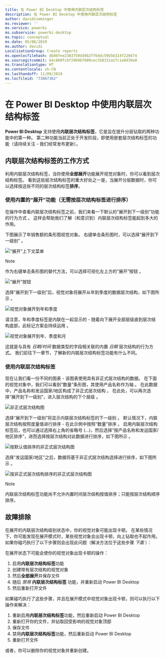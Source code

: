 ```yaml
---
title: 在 Power BI Desktop 中使用内联层次结构标签
description: 在 Power BI Desktop 中使用内联层次结构标签
author: davidiseminger
ms.reviewer: ''
ms.service: powerbi
ms.subservice: powerbi-desktop
ms.topic: conceptual
ms.date: 05/08/2019
ms.author: davidi
LocalizationGroup: Create reports
ms.openlocfilehash: db86fee2303759d30b2ff64dc59b56314f220474
ms.sourcegitcommit: 64c860fcbf2969bf089cec358331a1fc1e0d39a8
ms.translationtype: HT
ms.contentlocale: zh-CN
ms.lasthandoff: 11/09/2019
ms.locfileid: "73867362"
---
```

# <a name="use-inline-hierarchy-labels-in-power-bi-desktop"></a>在 Power BI Desktop 中使用内联层次结构标签
**Power BI Desktop** 支持使用**内联层次结构标签**，它是旨在提升分层钻取的两种功能中的第一种。 第二种功能当前正处于开发阶段，即使用嵌套层次结构标签的功能（请持续关注 - 我们经常发布更新）。   

## <a name="how-inline-hierarchy-labels-work"></a>内联层次结构标签的工作方式
利用内联层次结构标签，当你使用**全部展开**功能展开视觉对象时，你可以看到层次结构标签。 看到这些层次结构标签的重大好处之一是，当展开分层数据时，你可以选择按这些不同的层次结构标签**排序**。

### <a name="using-the-built-in-expand-feature-without-sorting-by-hierarchy-labels"></a>使用内置的“展开”功能（无需按层次结构标签进行排序）
在操作中查看内联层次结构标签之前，我们来看一下默认的“展开到下一级别”功能的行为方式  。 这样会帮助我们了解（和意识到）内联层次结构标签能起到多大的作用。

下图展示了年销售额的条形图视觉对象。 右键单击条形图时，可以选择“展开到下一级别”  。

![“展开”上下文菜单](media/desktop-inline-hierarchy-labels/desktop-inline-hierarchy-labels-menu.png)

> [!NOTE]
> 作为右键单击条形图的替代方法，可以选择可视化左上方的“展开”按钮  。

  ![“展开”按钮](media/desktop-inline-hierarchy-labels/desktop-inline-hierarchy-labels-expand-button-finger.png)


选择“展开到下一级别”后，视觉对象将展开从年到季度的数据层次结构，如下图所示    。

![视觉对象展开到年和季度](media/desktop-inline-hierarchy-labels/desktop-inline-hierarchy-labels-qty-year-quarter.png)

请注意，年和季度标签是内联在一起显示的 - 随着向下展开全部层级直到层次结构底部，此标记方案会持续运用    。

![视觉对象展开到年、季度和月](media/desktop-inline-hierarchy-labels/desktop-inline-hierarchy-labels-qty-year-quarter-month.png)

这就是与具有 *日期/时间* 数据类型的字段相关联的内置 *日期* 层次结构的行为方式。 我们前往下一章节，了解新的内联层次结构标签功能有什么不同。

### <a name="using-inline-hierarchy-labels"></a>使用内联层次结构标签
现在让我们看一份不同的图表 - 该图表使用具有非正式层次结构的数据。 在下面的视觉对象中，我们可以看到“数量”条形图，其使用产品名称作为轴   。 在此数据中，产品名称和发运国家/地区构成了非正式层次结构   。 在此处，可以再次选择“展开到下一级别”，进入层次结构的下个层级  。

![非正式层次结构图](media/desktop-inline-hierarchy-labels/desktop-inline-hierarchy-labels-informal-top-expand.png)

选择“展开到下一级别”将显示内联层次结构标签的下一级别  。 默认情况下，内联层次结构按照度量值进行排序 - 在此示例中按照“数量”排序  。 启用内联层次结构标签后，也可以通过选择右上角的省略号 (...)，然后选择“按产品名称和发运国家/地区排序”，进而选择按层次结构对此数据进行排序，如下图所示   。

![按默认值排序的非正式层次结构图](media/desktop-inline-hierarchy-labels/desktop-inline-hierarchy-labels-informal-sort-quantity.png)

选择“发运国家/地区”之后，数据将基于非正式层次结构选择进行排序，如下图所示  。

![按非正式层次结构排序的非正式层次结构图](media/desktop-inline-hierarchy-labels/desktop-inline-hierarchy-labels-informal-sorted.png)

> [!NOTE]
> 内联层次结构标签功能尚不允许内置时间层次结构按值排序；只能按层次结构顺序排序。
> 
> 

## <a name="troubleshooting"></a>故障排除
在展开的内联层次结构级别状态中，你的视觉对象可能出现卡顿。 在某些情况下，你可能发现在展开模式时，某些视觉对象会出现卡顿，向上钻取也不起作用。 如果你碰巧执行了以下步骤则会出现此问题（解决方法位于这些步骤 *下面* ）：

在展开状态下可能会使你的视觉对象出现卡顿的操作：

1. 启用**内联层次结构标签**功能
2. 创建带有层次结构的视觉对象
3. 然后**全部展开**并保存文件
4. 随后 *禁用* **内联层次结构标签** 功能，并重新启动 Power BI Desktop
5. 然后重新打开文件

如果碰巧执行了这些步骤，并且在展开模式中视觉对象出现卡顿，则可以执行以下操作来解决：

1. 重新启用**内联层次结构标签**功能，然后重新启动 Power BI Desktop
2. 重新打开你的文件，并钻取回受影响的视觉对象顶部
3. 保存文件
4. 禁用**内联层次结构标签**功能，然后重新启动 Power BI Desktop
5. 重新打开文件

或者，你可以删除你的视觉对象并重新创建。

